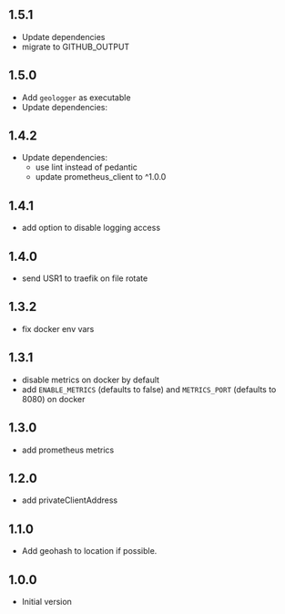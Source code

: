 ## 1.5.1

- Update dependencies
- migrate to GITHUB_OUTPUT

## 1.5.0

- Add `geologger` as executable
- Update dependencies:

## 1.4.2

- Update dependencies:
  - use lint instead of pedantic
  - update prometheus_client to ^1.0.0

## 1.4.1

- add option to disable logging access

## 1.4.0

- send USR1 to traefik on file rotate

## 1.3.2

- fix docker env vars

## 1.3.1

- disable metrics on docker by default
- add `ENABLE_METRICS` (defaults to false) and `METRICS_PORT` (defaults to 8080) on docker

## 1.3.0

- add prometheus metrics

## 1.2.0

- add privateClientAddress

## 1.1.0

- Add geohash to location if possible.

## 1.0.0

- Initial version
